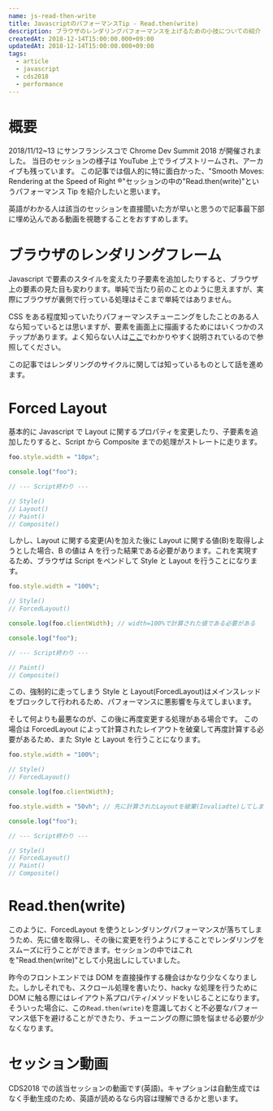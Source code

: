 ```yaml
---
name: js-read-then-write
title: JavascriptのパフォーマンスTip - Read.then(write)
description: ブラウザのレンダリングパフォーマンスを上げるための小技についての紹介
createdAt: 2018-12-14T15:00:00.000+09:00
updatedAt: 2018-12-14T15:00:00.000+09:00
tags:
  - article
  - javascript
  - cds2018
  - performance
---
```


# 概要

2018/11/12~13 にサンフランシスコで Chrome Dev Summit 2018 が開催されました。
当日のセッションの様子は YouTube 上でライブストリームされ、アーカイブも残っています。
この記事では個人的に特に面白かった、"Smooth Moves: Rendering at the Speed of Right ®"セッションの中の"Read.then(write)"というパフォーマンス Tip を紹介したいと思います。

英語がわかる人は該当のセッションを直接聞いた方が早いと思うので記事最下部に埋め込んである動画を視聴することをおすすめします。

# ブラウザのレンダリングフレーム

Javascript で要素のスタイルを変えたり子要素を追加したりすると、ブラウザ上の要素の見た目も変わります。単純で当たり前のことのように思えますが、実際にブラウザが裏側で行っている処理はそこまで単純ではありません。

CSS をある程度知っていたりパフォーマンスチューニングをしたことのある人なら知っているとは思いますが、要素を画面上に描画するためにはいくつかのステップがあります。よく知らない人は[ここ](https://developers.google.com/web/fundamentals/performance/rendering/)でわかりやすく説明されているので参照してください。

この記事ではレンダリングのサイクルに関しては知っているものとして話を進めます。

# Forced Layout

基本的に Javascript で Layout に関するプロパティを変更したり、子要素を追加したりすると、Script から Composite までの処理がストレートに走ります。

```js
foo.style.width = "10px";

console.log("foo");

// --- Script終わり ---

// Style()
// Layout()
// Paint()
// Composite()
```

しかし、Layout に関する変更(A)を加えた後に Layout に関する値(B)を取得しようとした場合、B の値は A を行った結果である必要があります。これを実現するため、ブラウザは Script をペンドして Style と Layout を行うことになります。

```js
foo.style.width = "100%";

// Style()
// ForcedLayout()

console.log(foo.clientWidth); // width=100%で計算された値である必要がある

console.log("foo");

// --- Script終わり ---

// Paint()
// Composite()
```

この、強制的に走ってしまう Style と Layout(ForcedLayout)はメインスレッドをブロックして行われるため、パフォーマンスに悪影響を与えてしまいます。

そして何よりも最悪なのが、この後に再度変更する処理がある場合です。
この場合は ForcedLayout によって計算されたレイアウトを破棄して再度計算する必要があるため、また Style と Layout を行うことになります。

```js
foo.style.width = "100%";

// Style()
// ForcedLayout()

console.log(foo.clientWidth);

foo.style.width = "50vh"; // 先に計算されたLayoutを破棄(Invaliadte)してしまう

console.log("foo");

// --- Script終わり ---

// Style()
// ForcedLayout()
// Paint()
// Composite()
```

# Read.then(write)

このように、ForcedLayout を使うとレンダリングパフォーマンスが落ちてしまうため、先に値を取得し、その後に変更を行うようにすることでレンダリングをスムーズに行うことができます。セッションの中ではこれを"Read.then(write)"として小見出しにしていました。

昨今のフロントエンドでは DOM を直接操作する機会はかなり少なくなりました。しかしそれでも、スクロール処理を書いたり、hacky な処理を行うために DOM に触る際にはレイアウト系プロパティ/メソッドをいじることになります。そういった場合に、この`Read.then(write)`を意識しておくと不必要なパフォーマンス低下を避けることができたり、チューニングの際に頭を悩ませる必要が少なくなります。

# セッション動画

CDS2018 での該当セッションの動画です(英語)。キャプションは自動生成ではなく手動生成のため、英語が読めるなら内容は理解できるかと思います。

<blog-youtube src="https://www.youtube.com/embed/AB9qSUhlxh8"></blog-youtube>
